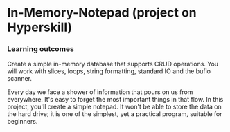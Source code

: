 # In-Memory-Notepad (project on Hyperskill)

### Learning outcomes

Create a simple in-memory database that supports CRUD operations. You will work with slices, loops, string formatting, standard IO and the bufio scanner.

Every day we face a shower of information that pours on us from everywhere. It's easy to forget the most important things in that flow. In this project, you'll create a simple notepad. It won't be able to store the data on the hard drive; it is one of the simplest, yet a practical program, suitable for beginners.
